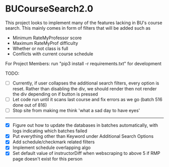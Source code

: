 # BUCourseSearch2.0

This project looks to implement many of the features lacking in BU's course search.
This mainly comes in form of filters that will be added such as
- Minimum RateMyProfessor score
- Maximum RateMyProf difficulty
- Whether or not class is full
- Conflicts with current course schedule

For Project Members:
run "pip3 install -r requirements.txt" for development

TODO:
- [ ] Currently, if user collapses the additional search filters, every option is reset. Rather than disabling the div, we should render then not render the div depending on if button is pressed
- [ ] Let code run until it scans last course and fix errors as we go (batch 516 done out of 816)
- [ ] Stop site from making me think 'what a sad day to have eyes'
------------------------------------------------------------------------------
- [x] Figure out how to update the databases in batches automatically, with logs indicating which batches failed
- [x] Put everything other than Keyword under Additional Search Options
- [x] Add schedule/checkmark related filters
- [x] Implement schedule overlapping algo
- [x] Set default value of instructorDiff when webscraping to above 5 if RMP page doesn't exist for this person